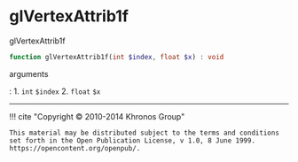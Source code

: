 # glVertexAttrib1f
glVertexAttrib1f

```php
function glVertexAttrib1f(int $index, float $x) : void
```

arguments

:    1. `int` `$index` 
    2. `float` `$x` 

---
     

!!! cite "Copyright © 2010-2014 Khronos Group"

    This material may be distributed subject to the terms and conditions set forth in the Open Publication License, v 1.0, 8 June 1999. https://opencontent.org/openpub/.